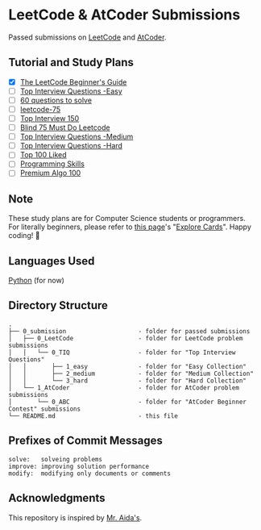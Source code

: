 # LeetCode & AtCoder Submissions
Passed submissions on [LeetCode](https://leetcode.com/) and [AtCoder](https://atcoder.jp/).

## Tutorial and Study Plans
 - [x] [The LeetCode Beginner's Guide](https://leetcode.com/explore/featured/card/the-leetcode-beginners-guide/)
 - [ ] [Top Interview Questions -Easy](https://leetcode.com/explore/featured/card/top-interview-questions-easy/)
 - [ ] [60 questions to solve](https://leetcode.com/list/xo2bgr0r/)
 - [ ] [leetcode-75](https://leetcode.com/studyplan/leetcode-75/)
 - [ ] [Top Interview 150](https://leetcode.com/studyplan/top-interview-150/)
 - [ ] [Blind 75 Must Do Leetcode](https://leetcode.com/problem-list/xi4ci4ig/)
 - [ ] [Top Interview Questions -Medium](https://leetcode.com/explore/featured/card/top-interview-questions-medium/)
 - [ ] [Top Interview Questions -Hard](https://leetcode.com/explore/featured/card/top-interview-questions-hard/)
 - [ ] [Top 100 Liked](https://leetcode.com/studyplan/top-100-liked/)
 - [ ] [Programming Skills](https://leetcode.com/studyplan/programming-skills/)
 - [ ] [Premium Algo 100](https://leetcode.com/studyplan/premium-algo-100/)

## Note
These study plans are for Computer Science students or programmers.  
For literally beginners, please refer to [this page](https://leetcode.com/explore/featured/card/the-leetcode-beginners-guide/679/sql-syntax/4358/)'s "[Explore Cards](https://leetcode.com/explore/learn/)". Happy coding! 🚀

## Languages Used
[Python](https://www.python.org/) (for now)

## Directory Structure
```
.
├── 0_submission                    - folder for passed submissions
│   ├── 0_LeetCode                  - folder for LeetCode problem submissions
│   │   └── 0_TIQ                   - folder for "Top Interview Questions"
│   │       ├── 1_easy              - folder for "Easy Collection"
│   │       ├── 2_medium            - folder for "Medium Collection"
│   │       └── 3_hard              - folder for "Hard Collection"
│   └── 1_AtCoder                   - folder for AtCoder problem submissions
│       └── 0_ABC                   - folder for "AtCoder Beginner Contest" submissions
└── README.md                       - this file
```

## Prefixes of Commit Messages
```
solve:   solveing problems
improve: improving solution performance
modify:  modifying only documents or comments
```

## Acknowledgments
This repository is inspired by [Mr. Aida's](https://github.com/a1da4/leetcode?tab=readme-ov-file).
